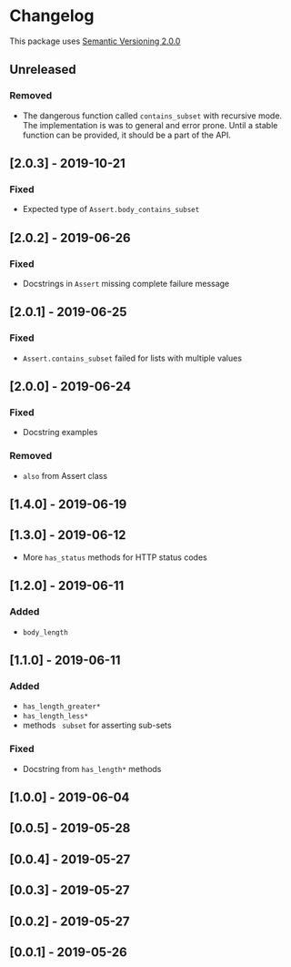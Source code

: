 # Changelog

This package uses [Semantic Versioning 2.0.0](https://semver.org/spec/v2.0.0.html)

## Unreleased
### Removed
- The dangerous function called `contains_subset` with recursive mode.
  The implementation is was to general and error prone.
  Until a stable function can be provided, it should be a part of the API. 

## [2.0.3] - 2019-10-21
### Fixed
- Expected type of `Assert.body_contains_subset`

## [2.0.2] - 2019-06-26
### Fixed
- Docstrings in `Assert` missing complete failure message

## [2.0.1] - 2019-06-25
### Fixed
- `Assert.contains_subset` failed for lists with multiple values

## [2.0.0] - 2019-06-24
### Fixed
- Docstring examples

### Removed
- `also` from Assert class

## [1.4.0] - 2019-06-19

## [1.3.0] - 2019-06-12
- More `has_status` methods for HTTP status codes

## [1.2.0] - 2019-06-11
### Added
- `body_length`

## [1.1.0] - 2019-06-11
### Added
- `has_length_greater*`
- `has_length_less*`
- methods `
subset` for asserting sub-sets

### Fixed
- Docstring from `has_length*` methods

## [1.0.0] - 2019-06-04
## [0.0.5] - 2019-05-28
## [0.0.4] - 2019-05-27
## [0.0.3] - 2019-05-27
## [0.0.2] - 2019-05-27
## [0.0.1] - 2019-05-26
